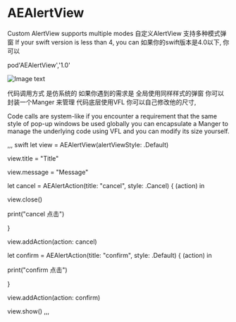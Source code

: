 # AEAlertView
Custom AlertView supports multiple modes 自定义AlertView 支持多种模式弹窗 
If your swift version is less than 4, you can   如果你的swift版本是4.0以下, 你可以

pod'AEAlertView','1.0'


![Image text](https://raw.githubusercontent.com/Allen0828/AEAlertView/master/img-folder/11.gif)


代码调用方式 是仿系统的 如果你遇到的需求是 全局使用同样样式的弹窗 你可以封装一个Manger 来管理  代码底层使用VFL 你可以自己修改他的尺寸,

Code calls are system-like if you encounter a requirement that the same style of pop-up windows be used globally you can encapsulate a Manger to manage the underlying code using VFL and you can modify its size yourself.

,,, swift
let view = AEAlertView(alertViewStyle: .Default)

view.title = "Title"

view.message = "Message"


let cancel = AEAlertAction(title: "cancel", style: .Cancel) { (action) in

  view.close()
  
  print("cancel 点击")
  
}

view.addAction(action: cancel)
            
let confirm = AEAlertAction(title: "confirm", style: .Default) { (action) in

  print("confirm 点击")
  
}

view.addAction(action: confirm)



view.show()
,,,
